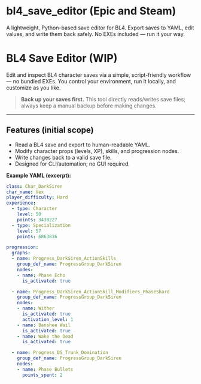 # bl4_save_editor (Epic and Steam)
A lightweight, Python-based save editor for BL4. Export saves to YAML, edit values, and write them back safely. No EXEs included — run it your way.

# BL4 Save Editor (WIP)

Edit and inspect BL4 character saves via a simple, script-friendly workflow — no bundled EXEs. You control your environment, run it locally, and customize as you like.

> **Back up your saves first.** This tool directly reads/writes save files; always keep a manual backup before making changes.

---

## Features (initial scope)

- Read a BL4 save and export to human-readable YAML.
- Modify character props (levels, XP), skills, and progression nodes.
- Write changes back to a valid save file.
- Designed for CLI/automation; no GUI required.

**Example YAML (excerpt):**
```yaml
class: Char_DarkSiren
char_name: Vex
player_difficulty: Hard
experience:
  - type: Character
    level: 50
    points: 3430227
  - type: Specialization
    level: 57
    points: 6863836

progression:
  graphs:
  - name: Progress_DarkSiren_ActionSkills
    group_def_name: ProgressGroup_DarkSiren
    nodes:
    - name: Phase Echo
      is_activated: true

  - name: Progress_DarkSiren_ActionSkill_Modifiers_PhaseShard
    group_def_name: ProgressGroup_DarkSiren
    nodes:
    - name: Wither
      is_activated: true
      activation_level: 1
    - name: Banshee Wail
      is_activated: true
    - name: Wake the Dead
      is_activated: true

  - name: Progress_DS_Trunk_Domination
    group_def_name: ProgressGroup_DarkSiren
    nodes:
    - name: Phase Bullets
      points_spent: 2
